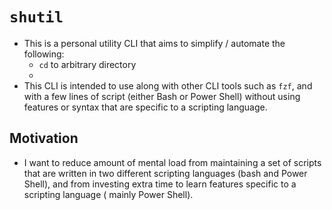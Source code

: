 # `shutil`

- This is a personal utility CLI that aims to simplify / automate the following:
    - `cd` to arbitrary directory
    - 
- This CLI is intended to use along with other CLI tools such as `fzf`, and with 
a few lines of script (either Bash or Power Shell) without using features or 
syntax that are specific to a scripting language.

## Motivation

- I want to reduce amount of mental load from maintaining a set of scripts that 
are written in two different scripting languages (bash and Power Shell), and 
from investing extra time to learn features specific to a scripting language (
mainly Power Shell).
